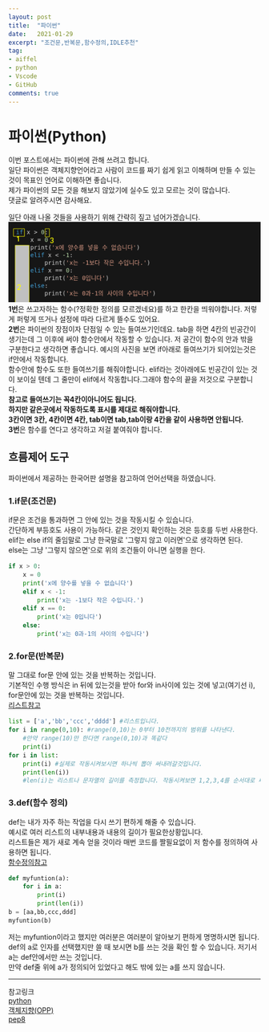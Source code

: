 ```yaml
---
layout: post
title:  "파이썬"
date:   2021-01-29
excerpt: "조건문,반복문,함수정의,IDLE추천"
tag:
- aiffel
- python
- Vscode
- GitHub
comments: true
---
```



# 파이썬(Python)
이번 포스트에서는 파이썬에 관해 쓰려고 합니다.  
일단 파이썬은 객체지향언어라고 사람이 코드를 짜기 쉽게 읽고 이해하며 만들 수 있는 것이 목표인 언어로 이해하면 좋습니다.  
제가 파이썬의 모든 것을 해보지 않았기에 실수도 있고 모르는 것이 많습니다.   
댓글로 알려주시면 감사해요.

일단 아래 나올 것들을 사용하기 위해 간략히 짚고 넘어가겠습니다.   
![조건문예시](https://github.com/HSC-1/HSC-1.github.io/blob/main/_posts/image/blog.png)  
**1번**은 쓰고자하는 함수(?정확한 정의를 모르겠네요)를 하고 한칸을 띄워야합니다. 저렇게 퍼렇게 뜨거나 설정에 따라 다르게 뜰수도 있어요.  
**2번**은 파이썬의 장점이자 단점일 수 있는 들여쓰기인데요. 
tab을 하면 4칸의 빈공간이 생기는데 그 이후에 써야 함수안에서 작동할 수 있습니다. 저 공간이 함수의 안과 밖을 구분한다고 생각하면 좋습니다. 
예시의 사진을 보면 if아래로 들여쓰기가 되어있는것은 if안에서 작동합니다.  
함수안에 함수도 또한 들여쓰기를 해줘야합니다. elif라는 것아래에도 빈공간이 있는 것이 보이실 텐데 그 줄만이 elif에서 작동합니다.그래야 함수의 끝을 저것으로 구분합니다.  
**참고로 들여쓰기는 꼭4칸이아니어도 됩니다.  
하지만 같은곳에서 작동하도록 표시를 제대로 해줘야합니다.  
3칸이면 3칸, 4칸이면 4칸, tab이면 tab,tab이랑 4칸을 같이 사용하면 안됩니다.**   
**3번**은 함수를 연다고 생각하고 저걸 붙여줘야 합니다.

## 흐름제어 도구
파이썬에서 제공하는 한국어판 설명을 참고하여 언어선택을 하였습니다.  


### 1.if문(조건문)
if문은 조건을 통과하면 그 안에 있는 것을 작동시킬 수 있습니다.   
간단하게 부등호도 사용이 가능하다. 같은 것인지 확인하는 것은 등호를 두번 사용한다.  
elif는 else if의 줄임말로 그냥 한국말로 '그렇지 않고 이러면'으로 생각하면 된다.  
else는 그냥 '그렇지 않으면'으로 위의 조건들이 아니면 실행을 한다.

``` python
if x > 0:
    x = 0
    print('x에 양수를 넣을 수 없습니다')
    elif x < -1:
        print('x는 -1보다 작은 수입니다.')
    elif x == 0:
        print('x는 0입니다')
    else:
        print('x는 0과-1의 사이의 수입니다')
```

### 2.for문(반복문)
말 그대로 for문 안에 있는 것을 반복하는 것입니다.  
기본적인 수행 방식은 in 뒤에 있는것을 받아 for와 in사이에 있는 것에 넣고(여기선 i), for문안에 있는 것을 반복하는 것입니다.  
[리스트참고](https://docs.python.org/ko/3.7/library/stdtypes.html#typesseq)  
``` python
list = ['a','bb','ccc','dddd'] #리스트입니다.
for i in range(0,10): #range(0,10)는 0부터 10전까지의 범위를 나타낸다. 
    #만약 range(10)만 한다면 range(0,10)과 똑같다
    print(i)
for i in list: 
    print(i) #실제로 작동시켜보시면 하나씩 뽑아 써내려갈것입니다.
    print(len(i)) 
    #len(i)는 리스트나 문자열의 길이를 측정합니다. 작동시켜보면 1,2,3,4를 순서대로 써내려갑니다.
```
### 3.def(함수 정의)
def는 내가 자주 하는 작업을 다시 쓰기 편하게 해줄 수 있습니다.  
예시로 여러 리스트의 내부내용과 내용의 길이가 필요한상황입니다.  
리스트들은 제가 새로 계속 얻을 것이라 매번 코드를 짤필요없이 저 함수를 정의하여 사용하면 됩니다.  
[함수정의참고](https://docs.python.org/ko/3.7/tutorial/controlflow.html#defining-functions)
``` python
def myfuntion(a):
    for i in a: 
        print(i)
        print(len(i)) 
b = [aa,bb,ccc,ddd]
myfuntion(b)
```
저는 myfuntion이라고 했지만 여러분은 여러분이 알아보기 편하게 명명하시면 됩니다.  
def의 a로 인자를 선택했지만 쓸 때 보시면 b를 쓰는 것을 확인 할 수 있습니다. 저기서 a는 def안에서만 쓰는 것입니다.  
만약 def줄 위에 a가 정의되어 있었다고 해도 밖에 있는 a를 쓰지 않습니다.   

---
참고링크  
[python](https://docs.python.org/ko/3.7/tutorial/controlflow.html)  
[객체지향(OPP)](http://schoolofweb.net/blog/posts/%ED%8C%8C%EC%9D%B4%EC%8D%AC-oop-part-1-%EA%B0%9D%EC%B2%B4-%EC%A7%80%ED%96%A5-%ED%94%84%EB%A1%9C%EA%B7%B8%EB%9E%98%EB%B0%8Doop%EC%9D%80-%EB%AC%B4%EC%97%87%EC%9D%B8%EA%B0%80-%EC%99%9C-%EC%82%AC%EC%9A%A9%ED%95%98%EB%8A%94%EA%B0%80/)  
[pep8](https://www.python.org/dev/peps/pep-0008/)
